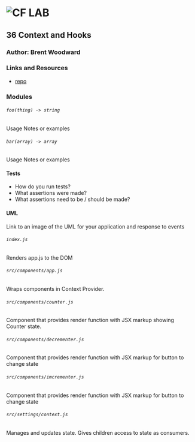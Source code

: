![CF](http://i.imgur.com/7v5ASc8.png) LAB
=================================================

## 36 Context and Hooks

### Author: Brent Woodward

### Links and Resources
* [repo](https://github.com/BrentTech/36-context-and-hooks)

### Modules

###### `foo(thing) -> string`
Usage Notes or examples

###### `bar(array) -> array`
Usage Notes or examples
  
#### Tests
* How do you run tests?
* What assertions were made?
* What assertions need to be / should be made?

#### UML
Link to an image of the UML for your application and response to events

###### `index.js`
Renders app.js to the DOM
###### `src/components/app.js`
Wraps components in Context Provider.
###### `src/components/counter.js`
Component that provides render function with JSX markup showing Counter state.
###### `src/components/decrementer.js`
Component that provides render function with JSX markup for button to change state
###### `src/components/imcrementer.js`
Component that provides render function with JSX markup for button to change state
###### `src/settings/context.js`
Manages and updates state. Gives children access to state as consumers.
